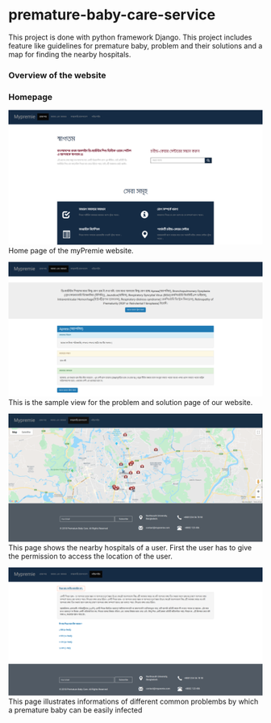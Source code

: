 # premature-baby-care-service
This project is done with python framework Django. This project includes feature like guidelines for premature baby, problem and their solutions and a map for finding the nearby hospitals.

### Overview of the website
### Homepage

![Home](https://github.com/sharif4855/premature-baby-care-service/blob/master/images/home.png)
Home page of the myPremie website.


![Problem](https://github.com/sharif4855/premature-baby-care-service/blob/master/images/problem.png)
This is the sample view for the problem and solution page of our website. 


![nearby](https://github.com/sharif4855/premature-baby-care-service/blob/master/images/nearby.png)
This page shows the nearby hospitals of a user. First the user has to give the permission to access the location of the user.


![guideline](https://github.com/sharif4855/premature-baby-care-service/blob/master/images/guideline.png)
This page illustrates informations of different common problembs by which a premature baby can be easily infected
